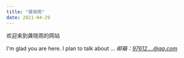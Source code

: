 ```yaml
---
title: "龚晓雨"
date: 2021-04-29
---
```


欢迎来到龚晓雨的网站

I'm glad you are here. I plan to talk about ...
*邮箱：97612....@qq.com*
